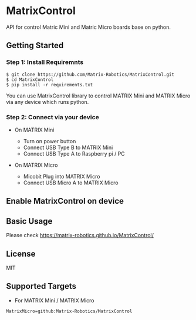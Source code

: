 # MatrixControl
API for control Matric Mini and Matric Micro boards base on python.

## Getting Started

### Step 1: Install Requiremnts

```shell
$ git clone https://github.com/Matrix-Robotics/MatrixControl.git
$ cd MatrixControl
$ pip install -r requirements.txt
```
You can use MatrixControl library to control MATRIX Mini and MATRIX Micro via any device which runs python.

### Step 2: Connect via your device

- On MATRIX Mini
  * Turn on power button
  * Connect USB Type B to MATRIX Mini
  * Connect USB Type A to Raspberry pi / PC
 
- On MATRIX Micro
  * Micobit Plug into MATRIX Micro
  * Connect USB Micro A to MATRIX Micro



## Enable MatrixControl on device


## Basic Usage

Please check https://matrix-robotics.github.io/MatrixControl/


## License

MIT

## Supported Targets

* For MATRIX Mini / MATRIX Micro

```package
MatrixMicro=github:Matrix-Robotics/MatrixControl
```
